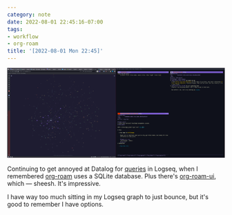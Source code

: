 ```yaml
---
category: note
date: 2022-08-01 22:45:16-07:00
tags:
- workflow
- org-roam
title: '[2022-08-01 Mon 22:45]'
---
```


![attachments/img/2022/cover-2022-08-01.png](../../../attachments/img/2022/cover-2022-08-01.png)

Continuing to get annoyed at Datalog for [queries](https://docs.logseq.com/#/page/advanced%20queries) in Logseq, when I remembered [org-roam](https://www.orgroam.com) uses a SQLite database. Plus there's [org-roam-ui](https://github.com/org-roam/org-roam-ui), which — sheesh. It's impressive.

I have way too much sitting in my Logseq graph to just bounce, but it's good to
remember I have options.
